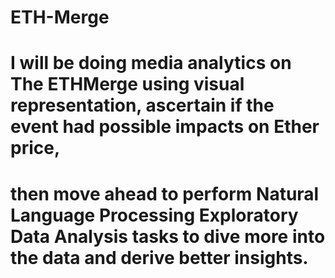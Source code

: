 # ETH-Merge
# I will be doing media analytics on The ETHMerge using visual representation, ascertain if the event had possible impacts on Ether price, 
# then move ahead to perform Natural Language Processing Exploratory Data Analysis tasks to dive more into the data and derive better insights.  
